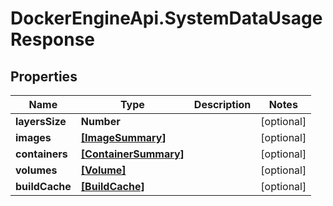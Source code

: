 # DockerEngineApi.SystemDataUsageResponse

## Properties
Name | Type | Description | Notes
------------ | ------------- | ------------- | -------------
**layersSize** | **Number** |  | [optional] 
**images** | [**[ImageSummary]**](ImageSummary.md) |  | [optional] 
**containers** | [**[ContainerSummary]**](ContainerSummary.md) |  | [optional] 
**volumes** | [**[Volume]**](Volume.md) |  | [optional] 
**buildCache** | [**[BuildCache]**](BuildCache.md) |  | [optional] 


